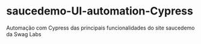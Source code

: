# saucedemo-UI-automation-Cypress
Automação com Cypress das principais funcionalidades do site saucedemo da Swag Labs
